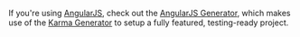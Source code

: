 If you're using [AngularJS](http://angularjs.org), check out the [AngularJS Generator](https://github.com/yeoman/generator-angular), which makes use of the [Karma Generator](https://github.com/yeoman/generator-karma) to setup a fully featured, testing-ready project.
